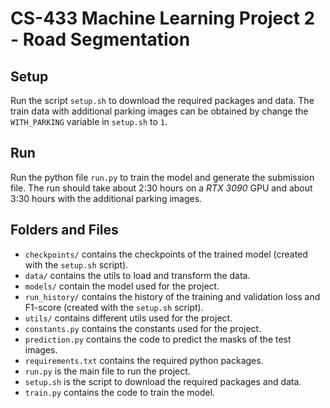 # CS-433 Machine Learning Project 2 - Road Segmentation

## Setup

Run the script `setup.sh` to download the required packages and data. The train data with additional parking images can be obtained by change the `WITH_PARKING` variable in `setup.sh` to `1`.

## Run

Run the python file `run.py` to train the model and generate the submission file. The run should take about 2:30 hours on a _RTX 3090_ GPU and about 3:30 hours with the additional parking images.

## Folders and Files

- `checkpoints/` contains the checkpoints of the trained model (created with the `setup.sh` script).
- `data/` contains the utils to load and transform the data.
- `models/` contain the model used for the project.
- `run_history/` contains the history of the training and validation loss and F1-score (created with the `setup.sh` script).
- `utils/` contains different utils used for the project.
- `constants.py` contains the constants used for the project.
- `prediction.py` contains the code to predict the masks of the test images.
- `requirements.txt` contains the required python packages.
- `run.py` is the main file to run the project.
- `setup.sh` is the script to download the required packages and data.
- `train.py` contains the code to train the model.
